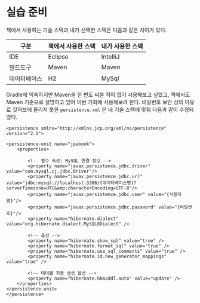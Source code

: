 # 실습 준비

책에서 사용하는 기술 스택과 내가 선택한 스택은 다음과 같은 차이가 있다.

| 구분         | 책에서 사용한 스택 | 내가 사용한 스택 |
| ------------ | ------------------ | ---------------- |
| IDE          | Eclipse            | IntelliJ         |
| 빌드도구     | Maven              | Maven            |
| 데이터베이스 | H2                 | MySql            |

Gradle에 익숙하지만 Maven을 한 번도 써본 적이 없어 사용해보고 싶었고, 책에서도 Maven 기준으로 설명하고 있어 이번 기회에 사용해보려 한다.
비밀번호 보안 상의 이유로 깃허브에 올리지 못한 `persistence.xml` 은 내 기술 스택에 맞춰 다음과 같이 수정되었다.

```
<persistence xmlns="http://xmlns.jcp.org/xml/ns/persistence" version="2.1">

<persistence-unit name="jpabook">
    <properties>

        <!-- 필수 속성: MySQL 연결 정보 -->
        <property name="javax.persistence.jdbc.driver" value="com.mysql.cj.jdbc.Driver"/>
        <property name="javax.persistence.jdbc.url" value="jdbc:mysql://localhost:3306/{데이터베이스명}?serverTimezone=UTC&amp;characterEncoding=UTF-8"/>
        <property name="javax.persistence.jdbc.user" value="{사용자명}"/>
        <property name="javax.persistence.jdbc.password" value="{비밀번호}"/>
        <property name="hibernate.dialect" value="org.hibernate.dialect.MySQL8Dialect" />

        <!-- 옵션 -->
        <property name="hibernate.show_sql" value="true" />
        <property name="hibernate.format_sql" value="true" />
        <property name="hibernate.use_sql_comments" value="true" />
        <property name="hibernate.id.new_generator_mappings" value="true" />

        <!-- 테이블 자동 생성 옵션 -->
        <property name="hibernate.hbm2ddl.auto" value="update" />
    </properties>
</persistence-unit>
</persistence>
```